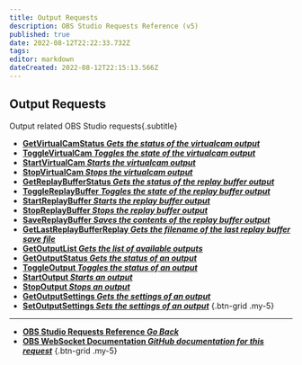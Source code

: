 ```yaml
---
title: Output Requests
description: OBS Studio Requests Reference (v5)
published: true
date: 2022-08-12T22:22:33.732Z
tags: 
editor: markdown
dateCreated: 2022-08-12T22:15:13.566Z
---
```


## Output Requests
Output related OBS Studio requests{.subtitle}
* [**GetVirtualCamStatus *Gets the status of the virtualcam output***](/en/Broadcasters/OBS/Requests/Output-Requests/GetVirtualCamStatus)
* [**ToggleVirtualCam *Toggles the state of the virtualcam output***](/en/Broadcasters/OBS/Requests/Output-Requests/ToggleVirtualCam)
* [**StartVirtualCam *Starts the virtualcam output***](/en/Broadcasters/OBS/Requests/Output-Requests/StartVirtualCam)
* [**StopVirtualCam *Stops the virtualcam output***](/en/Broadcasters/OBS/Requests/Output-Requests/StopVirtualCam)
* [**GetReplayBufferStatus *Gets the status of the replay buffer output***](/en/Broadcasters/OBS/Requests/Output-Requests/GetReplayBufferStatus)
* [**ToggleReplayBuffer *Toggles the state of the replay buffer output***](/en/Broadcasters/OBS/Requests/Output-Requests/ToggleReplayBuffer)
* [**StartReplayBuffer *Starts the replay buffer output***](/en/Broadcasters/OBS/Requests/Output-Requests/StartReplayBuffer)
* [**StopReplayBuffer *Stops the replay buffer output***](/en/Broadcasters/OBS/Requests/Output-Requests/StopReplayBuffer)
* [**SaveReplayBuffer *Saves the contents of the replay buffer output***](/en/Broadcasters/OBS/Requests/Output-Requests/SaveReplayBuffer)
* [**GetLastReplayBufferReplay *Gets the filename of the last replay buffer save file***](/en/Broadcasters/OBS/Requests/Output-Requests/GetLastReplayBufferReplay)
* [**GetOutputList *Gets the list of available outputs***](/en/Broadcasters/OBS/Requests/Output-Requests/GetOutputList)
* [**GetOutputStatus *Gets the status of an output***](/en/Broadcasters/OBS/Requests/Output-Requests/GetOutputStatus)
* [**ToggleOutput *Toggles the status of an output***](/en/Broadcasters/OBS/Requests/Output-Requests/ToggleOutput)
* [**StartOutput *Starts an output***](/en/Broadcasters/OBS/Requests/Output-Requests/StartOutput)
* [**StopOutput *Stops an output***](/en/Broadcasters/OBS/Requests/Output-Requests/StopOutput)
* [**GetOutputSettings *Gets the settings of an output***](/en/Broadcasters/OBS/Requests/Output-Requests/GetOutputSettings)
* [**SetOutputSettings *Sets the settings of an output***](/en/Broadcasters/OBS/Requests/Output-Requests/SetOutputSettings)
{.btn-grid .my-5}

---

- [<i class="mdi mdi-chevron-left"></i>**OBS Studio Requests Reference *Go Back***](/en/Broadcasters/OBS/Requests)
- [<i class="mdi mdi-github"></i> **OBS WebSocket Documentation *GitHub documentation for this request***](https://github.com/obsproject/obs-websocket/blob/master/docs/generated/protocol.md#output-requests)
{.btn-grid .my-5}
